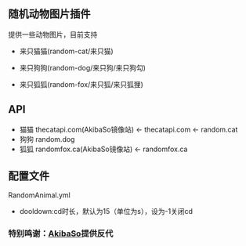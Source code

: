 ## 随机动物图片插件

提供一些动物图片，目前支持

- 来只猫猫(random-cat/来只猫)

- 来只狗狗(random-dog/来只狗/来只狗勾)

- 来只狐狐(random-fox/来只狐/来只狐狸)


## API

- 猫猫 thecatapi.com(AkibaSo镜像站) <- thecatapi.com <- random.cat
- 狗狗 random.dog
- 狐狐 randomfox.ca(AkibaSo镜像站) <- randomfox.ca

## 配置文件
RandomAnimal.yml
- dooldown:cd时长，默认为15（单位为s），设为-1关闭cd

### 特别鸣谢：[AkibaSo](https://2890.ltd)提供反代
